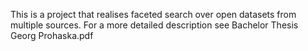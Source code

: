 This is a project that realises faceted search over open datasets from multiple sources. For a more detailed description see Bachelor Thesis Georg Prohaska.pdf
